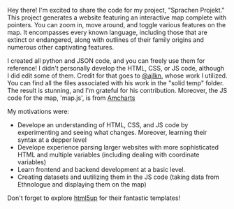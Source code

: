 Hey there! I'm excited to share the code for my project, "Sprachen Projekt." This project generates a website featuring an interactive map complete with pointers. You can zoom in, move around, and toggle various features on the map. It encompasses every known language, including those that are extinct or endangered, along with outlines of their family origins and numerous other captivating features.

I created all python and JSON code, and you can freely use them for reference! I didn't personally develop the HTML, CSS, or JS code, although I did edit some of them. Credit for that goes to [@ajlkn](https://twitter.com/ajlkn), whose work I utilized. You can find all the files associated with his work in the "solid temp" folder. The result is stunning, and I'm grateful for his contribution. Moreover, the JS code for the map, 'map.js', is from [Amcharts](https://www.amcharts.com/demos/rotate-globe-to-a-selected-country/)

My motivations were:
+ Develope an understanding of HTML, CSS, and JS code by experimenting and seeing what changes. Moreover, learning their syntax at a depper level
+ Develope experience parsing larger websites with more sophisticated HTML and multiple variables (including dealing with coordinate variables)
+ Learn frontend and backend development at a basic level.
+ Creating datasets and uutilizing them in the JS code (taking data from Ethnologue and displaying them on the map)

Don't forget to explore [html5up](https://html5up.net/) for their fantastic templates!
